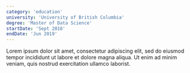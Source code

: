```yaml
---
category: 'education'
university: 'University of British Columbia'
degree: 'Master of Data Science'
startDate: 'Sept 2018'
endDate: 'Jun 2019'
---
```


Lorem ipsum dolor sit amet, consectetur adipiscing elit, sed do eiusmod tempor incididunt ut labore et dolore magna aliqua. Ut enim ad minim veniam, quis nostrud exercitation ullamco laborist.
